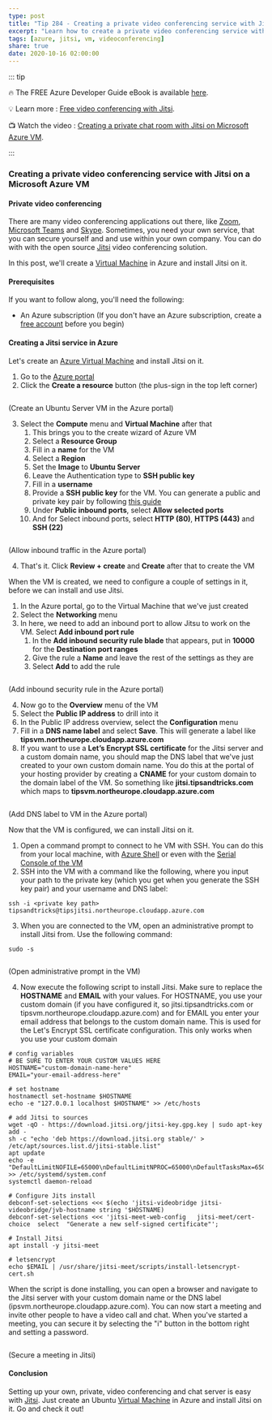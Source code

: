```yaml
---
type: post
title: "Tip 284 - Creating a private video conferencing service with Jitsi on a Microsoft Azure VM"
excerpt: "Learn how to create a private video conferencing service with Jitsi on a Microsoft Azure VM"
tags: [azure, jitsi, vm, videoconferencing]
share: true
date: 2020-10-16 02:00:00
---
```


::: tip 

:fire:  The FREE Azure Developer Guide eBook is available [here](http://aka.ms/azuredevebook).

:bulb: Learn more : [Free video conferencing with Jitsi](https://jitsi.org/?WT.mc_id=other-azuredevtips-azureappsdev). 

:tv: Watch the video : [Creating a private chat room with Jitsi on Microsoft Azure VM](https://youtu.be/d0EnH6-Z4Ns?WT.mc_id=youtube-azuredevtips-azureappsdev).

:::

### Creating a private video conferencing service with Jitsi on a Microsoft Azure VM

#### Private video conferencing
There are many video conferencing applications out there, like [Zoom](https://zoom.us/?WT.mc_id=other-azuredevtips-azureappsdev), [Microsoft Teams](https://www.microsoft.com/microsoft-365/microsoft-teams/download-app?WT.mc_id=microsoft-azuredevtips-azureappsdev
) and [Skype](https://www.skype.com/?WT.mc_id=other-azuredevtips-azureappsdev). Sometimes, you need your own service, that you can secure yourself and and use within your own company. You can do with with the open source [Jitsi](https://jitsi.org/?WT.mc_id=other-azuredevtips-azureappsdev) video conferencing solution.

In this post, we'll create a [Virtual Machine](https://azure.microsoft.com/services/virtual-machines?WT.mc_id=azure-azuredevtips-azureappsdev) in Azure and install Jitsi on it. 

#### Prerequisites
If you want to follow along, you'll need the following:
* An Azure subscription (If you don't have an Azure subscription, create a [free account](https://azure.microsoft.com/free/?WT.mc_id=azure-azuredevtips-azureappsdev) before you begin)

#### Creating a Jitsi service in Azure
Let's create an [Azure Virtual Machine](https://azure.microsoft.com/services/virtual-machines?WT.mc_id=azure-azuredevtips-azureappsdev) and install Jitsi on it.

1. Go to the [Azure portal](https://portal.azure.com/?WT.mc_id=azure-azuredevtips-azureappsdev)
2. Click the **Create a resource** button (the plus-sign in the top left corner)

<img :src="$withBase('/files/70vmcreate1.png')">

(Create an Ubuntu Server VM in the Azure portal)

3. Select the **Compute** menu and **Virtual Machine** after that
   1. This brings you to the create wizard of Azure VM
   2. Select a **Resource Group**
   3. Fill in a **name** for the VM
   4. Select a **Region**
   5. Set the **Image** to **Ubuntu Server**
   6. Leave the Authentication type to **SSH public key**
   7. Fill in a **username**
   8. Provide a **SSH public key** for the VM. You can generate a public and private key pair by following [this guide](https://docs.microsoft.com/azure/virtual-machines/linux/mac-create-ssh-keys?WT.mc_id=docs-azuredevtips-azureappsdev)
   9. Under **Public inbound ports**, select **Allow selected ports**
   10. And for Select inbound ports, select **HTTP (80)**, **HTTPS (443)** and **SSH (22)**

<img :src="$withBase('/files/70vmcreate2.png')">

(Allow inbound traffic in the Azure portal)

4. That's it. Click **Review + create** and **Create** after that to create the VM

When the VM is created, we need to configure a couple of settings in it, before we can install and use Jitsi.

1. In the Azure portal, go to the Virtual Machine that we've just created
2. Select the **Networking** menu
3. In here, we need to add an inbound port to allow Jitsu to work on the VM. Select **Add inbound port rule**
    1. In the **Add inbound security rule blade** that appears, put in **10000** for the **Destination port ranges**
    2. Give the rule a **Name** and leave the rest of the settings as they are
    3. Select **Add** to add the rule

<img :src="$withBase('/files/70jitsiport.png')">

(Add inbound security rule in the Azure portal)

4. Now go to the **Overview** menu of the VM
5. Select the **Public IP address** to drill into it
6. In the Public IP address overview, select the **Configuration** menu
7. Fill in a **DNS name label** and select **Save**. This will generate a label like **tipsvm.northeurope.cloudapp.azure.com**
8. If you want to use a **Let’s Encrypt SSL certificate** for the Jitsi server and a custom domain name, you should map the DNS label that we've just created to your own custom domain name. You do this at the portal of your hosting provider by creating a **CNAME** for your custom domain to the domain label of the VM. So something like **jitsi.tipsandtricks.com** which maps to **tipsvm.northeurope.cloudapp.azure.com**

<img :src="$withBase('/files/70adddnslabel.png')">

(Add DNS label to VM in the Azure portal)

Now that the VM is configured, we can install Jitsi on it.
1. Open a command prompt to connect to he VM with SSH. You can do this from your local machine, with [Azure Shell](https://shell.azure.com/?WT.mc_id=azure-azuredevtips-azureappsdev) or even with the [Serial Console of the VM](https://docs.microsoft.com/azure/virtual-machines/troubleshooting/serial-console-windows?WT.mc_id=docs-azuredevtips-azureappsdev)
2. SSH into the VM with a command like the following, where you input your path to the private key (which you get when you generate the SSH key pair) and your username and DNS label:
```
ssh -i <private key path> tipsandtricks@tipsjitsi.northeurope.cloudapp.azure.com
```
3. When you are connected to the VM, open an administrative prompt to install Jitsi from. Use the following command:
```
sudo -s
```

<img :src="$withBase('/files/70sudo.png')">

(Open administrative prompt in the VM)

4. Now execute the following script to install Jitsi. Make sure to replace the **HOSTNAME** and **EMAIL** with your values. For HOSTNAME, you use your custom domain (if you have configured it, so jitsi.tipsandtricks.com or tipsvm.northeurope.cloudapp.azure.com) and for EMAIL you enter your email address that belongs to the custom domain name. This is used for the Let's Encrypt SSL certificate configuration. This only works when you use your custom domain

```
# config variables
# BE SURE TO ENTER YOUR CUSTOM VALUES HERE
HOSTNAME="custom-domain-name-here"
EMAIL="your-email-address-here"
 
# set hostname
hostnamectl set-hostname $HOSTNAME
echo -e "127.0.0.1 localhost $HOSTNAME" >> /etc/hosts
 
# add Jitsi to sources
wget -qO - https://download.jitsi.org/jitsi-key.gpg.key | sudo apt-key add -
sh -c "echo 'deb https://download.jitsi.org stable/' > /etc/apt/sources.list.d/jitsi-stable.list"
apt update 
echo -e "DefaultLimitNOFILE=65000\nDefaultLimitNPROC=65000\nDefaultTasksMax=65000" >> /etc/systemd/system.conf
systemctl daemon-reload
 
# Configure Jits install
debconf-set-selections <<< $(echo 'jitsi-videobridge jitsi-videobridge/jvb-hostname string '$HOSTNAME)
debconf-set-selections <<< 'jitsi-meet-web-config   jitsi-meet/cert-choice  select  "Generate a new self-signed certificate"';
 
# Install Jitsi 
apt install -y jitsi-meet
 
# letsencrypt
echo $EMAIL | /usr/share/jitsi-meet/scripts/install-letsencrypt-cert.sh
```

When the script is done installing, you can open a browser and navigate to the Jitsi server with your custom domain name or the DNS label (ipsvm.northeurope.cloudapp.azure.com).
You can now start a meeting and invite other people to have a video call and chat. When you've started a meeting, you can secure it by selecting the "i" button in the bottom right and setting a password. 

<img :src="$withBase('/files/70addpassword.png')">

(Secure a meeting in Jitsi)

#### Conclusion
Setting up your own, private, video conferencing and chat server is easy with [Jitsi](https://jitsi.org/?WT.mc_id=other-azuredevtips-azureappsdev). Just create an Ubuntu [Virtual Machine](https://azure.microsoft.com/services/virtual-machines?WT.mc_id=azure-azuredevtips-azureappsdev) in Azure and install Jitsi on it. Go and check it out! 